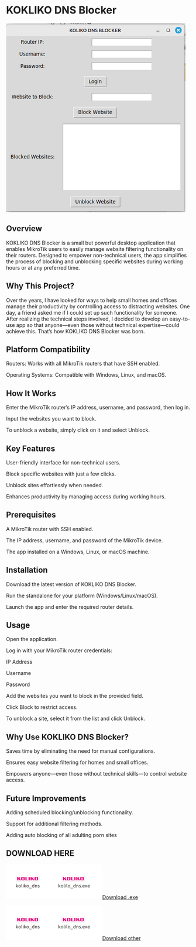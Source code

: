 
# KOKLIKO DNS Blocker
![ dns blocker](kolikodns.png)

## Overview
KOKLIKO DNS Blocker is a small but powerful desktop application that enables MikroTik users to easily manage website filtering functionality on their routers. Designed to empower non-technical users, the app simplifies the process of blocking and unblocking specific websites during working hours or at any preferred time.
## Why This Project?

Over the years, I have looked for ways to help small homes and offices manage their productivity by controlling access to distracting websites. One day, a friend asked me if I could set up such functionality for someone. After realizing the technical steps involved, I decided to develop an easy-to-use app so that anyone—even those without technical expertise—could achieve this. That’s how KOKLIKO DNS Blocker was born.
## Platform Compatibility

Routers: Works with all MikroTik routers that have SSH enabled.

Operating Systems: Compatible with Windows, Linux, and macOS.
## How It Works

Enter the MikroTik router’s IP address, username, and password, then log in.

Input the websites you want to block.

To unblock a website, simply click on it and select Unblock.


## Key Features

User-friendly interface for non-technical users.

Block specific websites with just a few clicks.

Unblock sites effortlessly when needed.

Enhances productivity by managing access during working hours.
## Prerequisites

A MikroTik router with SSH enabled.

The IP address, username, and password of the MikroTik device.

The app installed on a Windows, Linux, or macOS machine.
## Installation

Download the latest version of KOKLIKO DNS Blocker.

Run the standalone for your platform (Windows/Linux/macOS).

Launch the app and enter the required router details.
## Usage

Open the application.

Log in with your MikroTik router credentials:

IP Address

Username

Password

Add the websites you want to block in the provided field.

Click Block to restrict access.

To unblock a site, select it from the list and click Unblock.
## Why Use KOKLIKO DNS Blocker?

Saves time by eliminating the need for manual configurations.

Ensures easy website filtering for homes and small offices.

Empowers anyone—even those without technical skills—to control website access.
## Future Improvements

Adding scheduled blocking/unblocking functionality.

Support for additional filtering methods.

Adding auto blocking of all adulting porn sites



## DOWNLOAD HERE
![ dns blocker](kolikodns_app.png)[Download .exe](https://github.com/kojoedem/kokiko_dns_blocker/blob/main/kolilo_dns.exe "download")

![ dns blocker](kolikodns_app.png)[Download other](https://github.com/kojoedem/kokiko_dns_blocker/blob/main/koliko_dns "download")